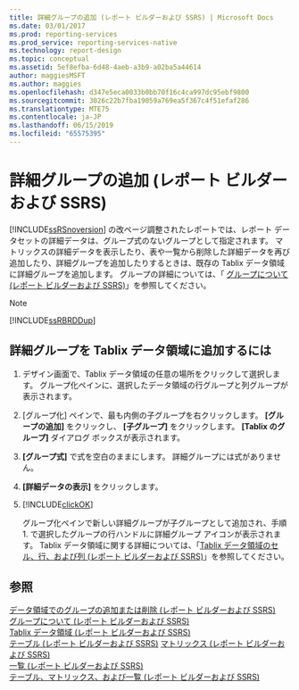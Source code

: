 ```yaml
---
title: 詳細グループの追加 (レポート ビルダーおよび SSRS) | Microsoft Docs
ms.date: 03/01/2017
ms.prod: reporting-services
ms.prod_service: reporting-services-native
ms.technology: report-design
ms.topic: conceptual
ms.assetid: 5ef8efba-6d48-4aeb-a3b9-a02ba5a44614
author: maggiesMSFT
ms.author: maggies
ms.openlocfilehash: d347e5eca0033b0bb70f16c4ca997dc95ebf9800
ms.sourcegitcommit: 3026c22b7fba19059a769ea5f367c4f51efaf286
ms.translationtype: MTE75
ms.contentlocale: ja-JP
ms.lasthandoff: 06/15/2019
ms.locfileid: "65575395"
---
```

# <a name="add-a-details-group-report-builder-and-ssrs"></a>詳細グループの追加 (レポート ビルダーおよび SSRS)
[!INCLUDE[ssRSnoversion](../../includes/ssrsnoversion-md.md)] の改ページ調整されたレポートでは、レポート データセットの詳細データは、グループ式のないグループとして指定されます。 マトリックスの詳細データを表示したり、表や一覧から削除した詳細データを再び追加したり、詳細グループを追加したりするときは、既存の Tablix データ領域に詳細グループを追加します。 グループの詳細については、「 [グループについて (レポート ビルダーおよび SSRS)](../../reporting-services/report-design/understanding-groups-report-builder-and-ssrs.md)」を参照してください。  
  
> [!NOTE]  
>  [!INCLUDE[ssRBRDDup](../../includes/ssrbrddup-md.md)]  
  
## <a name="to-add-a-details-group-to-a-tablix-data-region"></a>詳細グループを Tablix データ領域に追加するには  
  
1.  デザイン画面で、Tablix データ領域の任意の場所をクリックして選択します。 グループ化ペインに、選択したデータ領域の行グループと列グループが表示されます。  
  
2.  [グループ化] ペインで、最も内側の子グループを右クリックします。 **[グループの追加]** をクリックし、 **[子グループ]** をクリックします。 **[Tablix のグループ]** ダイアログ ボックスが表示されます。  
  
3.  **[グループ式]** で式を空白のままにします。 詳細グループには式がありません。  
  
4.  **[詳細データの表示]** をクリックします。  
  
5.  [!INCLUDE[clickOK](../../includes/clickok-md.md)]  
  
     グループ化ペインで新しい詳細グループが子グループとして追加され、手順 1. で選択したグループの行ハンドルに詳細グループ アイコンが表示されます。 Tablix データ領域に関する詳細については、「[Tablix データ領域のセル、行、および列 &#40;レポート ビルダーおよび SSRS&#41;](../../reporting-services/report-design/tablix-data-region-cells-rows-and-columns-report-builder-and-ssrs.md)」を参照してください。  
  
## <a name="see-also"></a>参照  
 [データ領域でのグループの追加または削除 (レポート ビルダーおよび SSRS)](../../reporting-services/report-design/add-or-delete-a-group-in-a-data-region-report-builder-and-ssrs.md)   
 [グループについて (レポート ビルダーおよび SSRS)](../../reporting-services/report-design/understanding-groups-report-builder-and-ssrs.md)   
 [Tablix データ領域 &#40;レポート ビルダーおよび SSRS&#41;](../../reporting-services/report-design/tablix-data-region-report-builder-and-ssrs.md)   
 [テーブル &#40;レポート ビルダーおよび SSRS&#41;](../../reporting-services/report-design/tables-report-builder-and-ssrs.md) [マトリックス &#40;レポート ビルダーおよび SSRS&#41;](../../reporting-services/report-design/create-a-matrix-report-builder-and-ssrs.md)   
 [一覧 &#40;レポート ビルダーおよび SSRS&#41;](../../reporting-services/report-design/create-invoices-and-forms-with-lists-report-builder-and-ssrs.md)      
 [テーブル、マトリックス、および一覧 &#40;レポート ビルダーおよび SSRS&#41;](../../reporting-services/report-design/tables-matrices-and-lists-report-builder-and-ssrs.md)  
  
  
